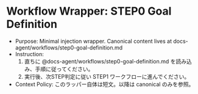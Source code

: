 <!-- canonical: docs-agent/workflows/step0-goal-definition.md -->
# Workflow Wrapper: STEP0 Goal Definition

- Purpose: Minimal injection wrapper. Canonical content lives at docs-agent/workflows/step0-goal-definition.md
- Instruction:
  1) 直ちに @docs-agent/workflows/step0-goal-definition.md を読み込み、手順に従ってください。
  2) 実行後、次STEP判定に従い STEP1 ワークフローに進んでください。
- Context Policy: このラッパー自体は短文。以降は canonical のみを参照。

